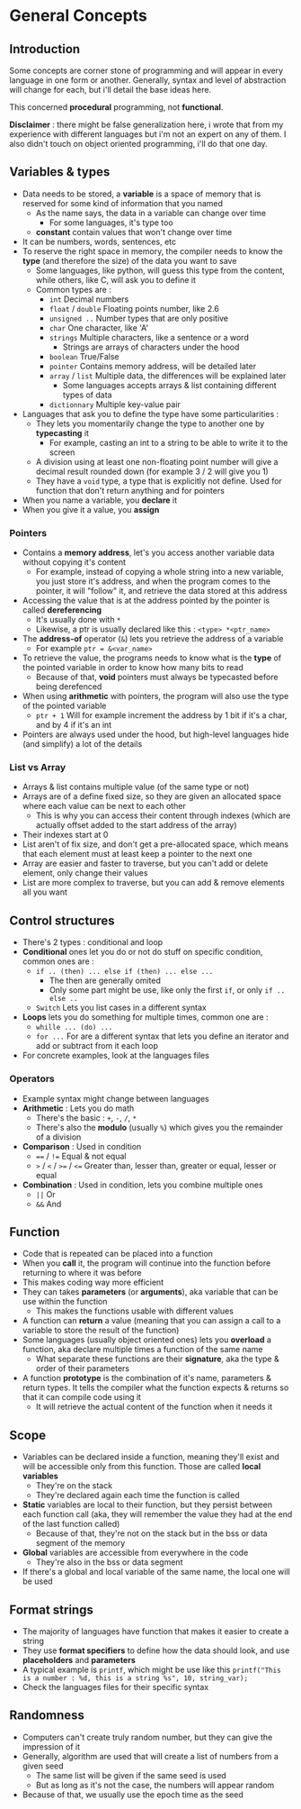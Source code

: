 # General Concepts

## Introduction

Some concepts are corner stone of programming and will appear in every language in one form or another. Generally, syntax and level of abstraction will change for each, but i'll detail the base ideas here.

This concerned **procedural** programming, not **functional**.

**Disclaimer** : there might be false generalization here, i wrote that from my experience with different languages but i'm not an expert on any of them. I also didn't touch on object oriented programming, i'll do that one day.

## Variables & types

* Data needs to be stored, a **variable** is a space of memory that is reserved for some kind of information that you named
  * As the name says, the data in a variable can change over time
    * For some languages, it's type too
  * **constant** contain values that won't change over time
* It can be numbers, words, sentences, etc
* To reserve the right space in memory, the compiler needs to know the **type** \(and therefore the size\) of the data you want to save
  * Some languages, like python, will guess this type from the content, while others, like C, will ask you to define it
  * Common types are :
    * `int` Decimal numbers
    * `float` / `double` Floating points number, like 2.6
    * `unsigned ..` Number types that are only positive
    * `char` One character, like 'A'
    * `strings` Multiple characters, like a sentence or a word
      * Strings are arrays of characters under the hood
    * `boolean` True/False 
    * `pointer` Contains memory address, will be detailed later
    * `array` / `list` Multiple data, the differences will be explained later
      * Some languages accepts arrays &  list containing different types of data
    * `dictionnary` Multiple key-value pair
* Languages that ask you to define the type have some particularities :
  * They lets you momentarily change the type to another one by **typecasting** it
    * For  example, casting an int to a string to be able to write it to the screen
  * A division using at least one non-floating point number will give a decimal result rounded down \(for example 3 / 2 will give you 1\)
  * They have a `void` type, a type that is explicitly not define. Used for function that don't return anything and for pointers
* When you name a variable, you **declare** it
* When you give it a value, you **assign** 

### Pointers

* Contains a **memory address**, let's you access another variable data without copying it's content
  * For example, instead of copying a whole string into a new variable, you just store it's address, and when the program comes to the pointer, it will "follow" it, and retrieve the data stored at this address
* Accessing the value that is at the address pointed by the pointer is called **dereferencing**
  * It's usually done with `*`
  * Likewise, a ptr is usually declared like this : `<type> *<ptr_name>`
* The **address-of** operator \(`&`\) lets you retrieve the address of a variable
  * For example `ptr = &<var_name>`
* To retrieve the value, the programs needs to know what is the **type** of the pointed variable in order to know how many bits to read
  * Because of that, **void** pointers must always be typecasted before being derefenced
* When using **arithmetic** with pointers, the program will also use the type of the pointed variable
  * `ptr + 1` Will for example increment the address by 1 bit if it's a char, and by 4 if it's an int
* Pointers are always used under the hood, but high-level languages hide \(and simplify\) a lot of the details

### List vs Array

* Arrays & list contains multiple value \(of the same type or not\)
* Arrays are of a define fixed size, so they are given an allocated space where each value can be next to each other
  * This is why you can access their content through indexes \(which are actually offset added to the start address of the array\)
* Their indexes start at 0
* List aren't of fix size, and don't get a pre-allocated space, which means that each element must at least keep a pointer to the next one
* Array are easier and faster to traverse, but you can't add or delete element, only change their values
* List are more complex to traverse, but you can add & remove elements all you want

## Control structures

* There's 2 types : conditional and loop
* **Conditional** ones let you do or not do stuff on specific condition, common ones are :
  * `if .. (then) ... else if (then) ... else ...`
    * The then are generally omited
    * Only some part might be use, like only the first `if`, or only `if .. else ..`
  * `Switch`  Lets you list cases in a different syntax
* **Loops** lets you do something for multiple times, common one are :
  * `whille ... (do) ...`
  *  `for ...` For are a different syntax that lets you define an iterator and add or subtract from it each loop
* For concrete examples, look at the languages files

### Operators

* Example syntax might change between languages
* **Arithmetic** : Lets you do math
  * There's the basic : `+`, `-`, `/`, `*`
  * There's also the **modulo** \(usually `%`\) which gives you the remainder of a division
* **Comparison** : Used in condition
  *  `==` / `!=` Equal &  not equal
  * `>` / `<` / `>=` / `<=` Greater than, lesser than, greater or equal, lesser or equal
* **Combination**  : Used in condition, lets you combine multiple ones
  * `||` Or
  * `&&` And

## Function

* Code that is repeated can be placed into a function
* When you **call** it, the program will continue into the function before returning to where it was before
* This makes coding way more efficient
* They can takes **parameters** \(or **arguments**\), aka variable that can be use within the function
  * This makes the functions usable with different values
* A function can **return** a value \(meaning that you can assign a call to a variable to store the result of the function\)
* Some languages \(usually object oriented ones\) lets you **overload** a function, aka declare multiple times a function of the same name
  * What separate these functions are their **signature**, aka the type & order of their parameters
* A function **prototype** is the combination of it's name, parameters &  return types. It tells the compiler what the function expects & returns so that it can compile code using it
  * It will retrieve the actual content of the function when it needs it

## Scope

* Variables can be declared inside a function, meaning they'll exist and will be accessible only from this function. Those are called **local variables**
  * They're on the stack
  * They're declared again each time the function is called
* **Static** variables are local to their function, but they persist between each function call \(aka, they will remember the value they had at the end of the last function called\)
  * Because of that, they're not on the stack but in the bss or data segment of the memory
* **Global** variables are accessible from everywhere in the code
  * They're also in the bss or data segment
* If there's a global and local variable of the same name, the local one will be used

## Format strings

* The majority of languages have function that makes it easier to create a string
* They use **format specifiers** to define how the data should look, and use **placeholders** and **parameters**
* A typical example is `printf`, which might be use like this `printf("This is a number : %d, this is a string %s", 10, string_var);` 
* Check the languages files for their specific syntax

## Randomness

* Computers can't create truly random number, but they can give the impression of it
* Generally, algorithm are used that will create a list of numbers from a given seed
  * The same list will be given if the same seed is used
  * But as long as it's not the case, the numbers will appear random
* Because of that, we usually use the epoch time as the seed

